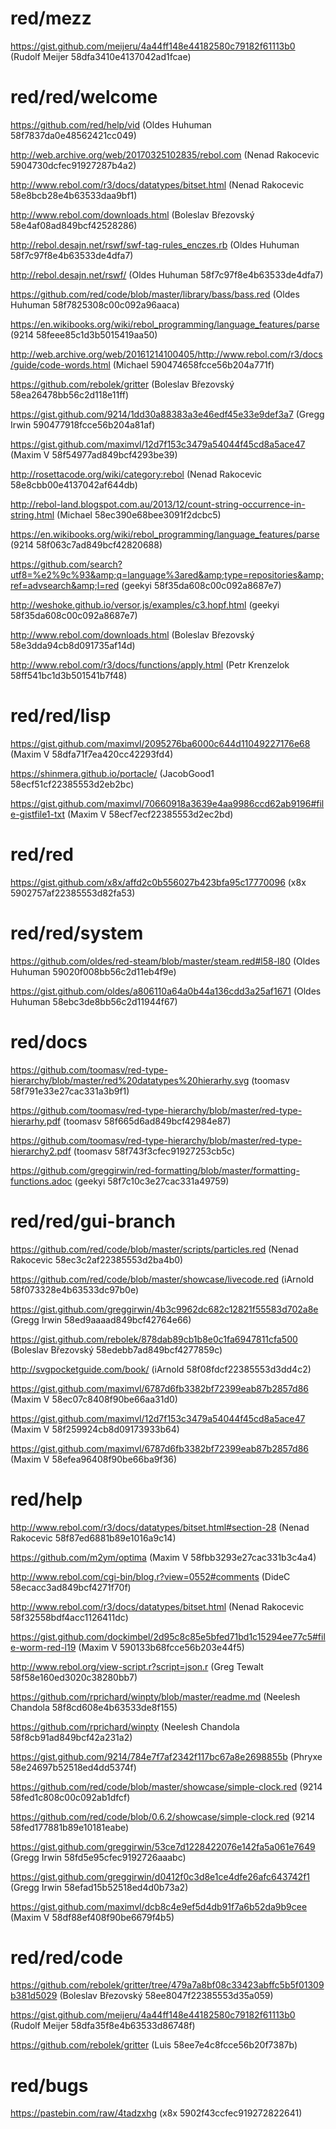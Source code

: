 # red/mezz

https://gist.github.com/meijeru/4a44ff148e44182580c79182f61113b0 (Rudolf Meijer 58dfa3410e4137042ad1fcae)

# red/red/welcome

https://github.com/red/help/vid (Oldes Huhuman 58f7837da0e48562421cc049)

http://web.archive.org/web/20170325102835/rebol.com (Nenad Rakocevic 5904730dcfec91927287b4a2)

http://www.rebol.com/r3/docs/datatypes/bitset.html (Nenad Rakocevic 58e8bcb28e4b63533daa9bf1)

http://www.rebol.com/downloads.html (Boleslav Březovský 58e4af08ad849bcf42528286)

http://rebol.desajn.net/rswf/swf-tag-rules_enczes.rb (Oldes Huhuman 58f7c97f8e4b63533de4dfa7)

http://rebol.desajn.net/rswf/ (Oldes Huhuman 58f7c97f8e4b63533de4dfa7)

https://github.com/red/code/blob/master/library/bass/bass.red (Oldes Huhuman 58f7825308c00c092a96aaca)

https://en.wikibooks.org/wiki/rebol_programming/language_features/parse (9214 58feee85c1d3b5015419aa50)

http://web.archive.org/web/20161214100405/http://www.rebol.com/r3/docs/guide/code-words.html (Michael 590474658fcce56b204a771f)

https://github.com/rebolek/gritter (Boleslav Březovský 58ea26478bb56c2d118e11ff)

https://gist.github.com/9214/1dd30a88383a3e46edf45e33e9def3a7 (Gregg Irwin 590477918fcce56b204a81af)

https://gist.github.com/maximvl/12d7f153c3479a54044f45cd8a5ace47 (Maxim V 58f54977ad849bcf4293be39)

http://rosettacode.org/wiki/category:rebol (Nenad Rakocevic 58e8cbb00e4137042af644db)

http://rebol-land.blogspot.com.au/2013/12/count-string-occurrence-in-string.html (Michael 58ec390e68bee3091f2dcbc5)

https://en.wikibooks.org/wiki/rebol_programming/language_features/parse (9214 58f063c7ad849bcf42820688)

https://github.com/search?utf8=%e2%9c%93&amp;q=language%3ared&amp;type=repositories&amp;ref=advsearch&amp;l=red (geekyi 58f35da608c00c092a8687e7)

http://weshoke.github.io/versor.js/examples/c3.hopf.html (geekyi 58f35da608c00c092a8687e7)

http://www.rebol.com/downloads.html (Boleslav Březovský 58e3dda94cb8d091735af14d)

http://www.rebol.com/r3/docs/functions/apply.html (Petr Krenzelok 58ff541bc1d3b501541b7f48)

# red/red/lisp

https://gist.github.com/maximvl/2095276ba6000c644d11049227176e68 (Maxim V 58dfa71f7ea420cc42293fd4)

https://shinmera.github.io/portacle/ (JacobGood1 58ecf51cf22385553d2eb2bc)

https://gist.github.com/maximvl/70660918a3639e4aa9986ccd62ab9196#file-gistfile1-txt (Maxim V 58ecf7ecf22385553d2ec2bd)

# red/red

https://gist.github.com/x8x/affd2c0b556027b423bfa95c17770096 (x8x 5902757af22385553d82fa53)

# red/red/system

https://github.com/oldes/red-steam/blob/master/steam.red#l58-l80 (Oldes Huhuman 59020f008bb56c2d11eb4f9e)

https://gist.github.com/oldes/a806110a64a0b44a136cdd3a25af1671 (Oldes Huhuman 58ebc3de8bb56c2d11944f67)

# red/docs

https://github.com/toomasv/red-type-hierarchy/blob/master/red%20datatypes%20hierarhy.svg (toomasv 58f791e33e27cac331a3b9f1)

https://github.com/toomasv/red-type-hierarchy/blob/master/red-type-hierarhy.pdf (toomasv 58f665d6ad849bcf42984e87)

https://github.com/toomasv/red-type-hierarchy/blob/master/red-type-hierarchy2.pdf (toomasv 58f743f3cfec91927253cb5c)

https://github.com/greggirwin/red-formatting/blob/master/formatting-functions.adoc (geekyi 58f7c10c3e27cac331a49759)

# red/red/gui-branch

https://github.com/red/code/blob/master/scripts/particles.red (Nenad Rakocevic 58ec3c2af22385553d2ba4b0)

https://github.com/red/code/blob/master/showcase/livecode.red (iArnold 58f073328e4b63533dc97b0e)

https://gist.github.com/greggirwin/4b3c9962dc682c12821f55583d702a8e (Gregg Irwin 58ed9aaaad849bcf42764e66)

https://gist.github.com/rebolek/878dab89cb1b8e0c1fa6947811cfa500 (Boleslav Březovský 58edebb7ad849bcf4277859c)

http://svgpocketguide.com/book/ (iArnold 58f08fdcf22385553d3dd4c2)

https://gist.github.com/maximvl/6787d6fb3382bf72399eab87b2857d86 (Maxim V 58ec07c8408f90be66aa31d0)

https://gist.github.com/maximvl/12d7f153c3479a54044f45cd8a5ace47 (Maxim V 58f259924cb8d09173933b64)

https://gist.github.com/maximvl/6787d6fb3382bf72399eab87b2857d86 (Maxim V 58efea96408f90be66ba9f36)

# red/help

http://www.rebol.com/r3/docs/datatypes/bitset.html#section-28 (Nenad Rakocevic 58f87ed6881b89e1016a9c14)

https://github.com/m2ym/optima (Maxim V 58fbb3293e27cac331b3c4a4)

http://www.rebol.com/cgi-bin/blog.r?view=0552#comments (DideC 58ecacc3ad849bcf4271f70f)

http://www.rebol.com/r3/docs/datatypes/bitset.html (Nenad Rakocevic 58f32558bdf4acc1126411dc)

https://gist.github.com/dockimbel/2d95c8c85e5bfed71bd1c15294ee77c5#file-worm-red-l19 (Maxim V 590133b68fcce56b203e44f5)

http://www.rebol.org/view-script.r?script=json.r (Greg Tewalt 58f58e160ed3020c38280bb7)

https://github.com/rprichard/winpty/blob/master/readme.md (Neelesh Chandola 58f8cd608e4b63533de8f155)

https://github.com/rprichard/winpty (Neelesh Chandola 58f8cb91ad849bcf42a231a2)

https://gist.github.com/9214/784e7f7af2342f117bc67a8e2698855b (Phryxe 58e24697b52518ed4dd5374f)

https://github.com/red/code/blob/master/showcase/simple-clock.red (9214 58fed1c808c00c092ab1dfcf)

https://github.com/red/code/blob/0.6.2/showcase/simple-clock.red (9214 58fed177881b89e10181eabe)

https://gist.github.com/greggirwin/53ce7d1228422076e142fa5a061e7649 (Gregg Irwin 58fd5e95cfec9192726aaabc)

https://gist.github.com/greggirwin/d0412f0c3d8e1ce4dfe26afc643742f1 (Gregg Irwin 58efad15b52518ed4d0b73a2)

https://gist.github.com/maximvl/dcb8c4e9ef5d4db91f7a6b52da9b9cee (Maxim V 58df88ef408f90be6679f4b5)

# red/red/code

https://github.com/rebolek/gritter/tree/479a7a8bf08c33423abffc5b5f01309b381d5029 (Boleslav Březovský 58ee8047f22385553d35a059)

https://gist.github.com/meijeru/4a44ff148e44182580c79182f61113b0 (Rudolf Meijer 58dfa35f8e4b63533d86748f)

https://github.com/rebolek/gritter (Luis 58ee7e4c8fcce56b20f7387b)

# red/bugs

https://pastebin.com/raw/4tadzxhg (x8x 5902f43ccfec919272822641)


